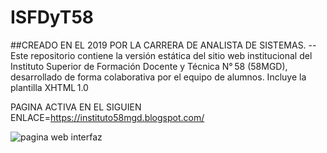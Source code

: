 # ISFDyT58
##CREADO EN EL 2019 POR LA CARRERA DE ANALISTA DE SISTEMAS.
--Este repositorio contiene la versión estática del sitio web institucional del Instituto Superior de Formación Docente y Técnica N° 58 (58MGD), desarrollado de forma colaborativa por el equipo de alumnos. Incluye la plantilla XHTML 1.0 


PAGINA ACTIVA EN EL SIGUIEN ENLACE=https://instituto58mgd.blogspot.com/


![pagina web interfaz](ISDyF58_files/pagi58.png)
